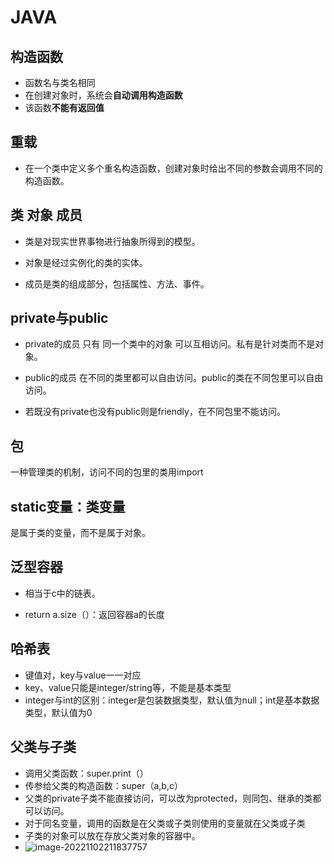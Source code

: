 # JAVA

## 构造函数

- 函数名与类名相同
- 在创建对象时，系统会**自动调用构造函数**
- 该函数**不能有返回值**

## 重载

- 在一个类中定义多个重名构造函数，创建对象时给出不同的参数会调用不同的构造函数。


## 类 对象 成员

- 类是对现实世界事物进行抽象所得到的模型。


- 对象是经过实例化的类的实体。


- 成员是类的组成部分，包括属性、方法、事件。



## private与public

- private的成员 只有 同一个类中的对象 可以互相访问。私有是针对类而不是对象。


- public的成员 在不同的类里都可以自由访问。public的类在不同包里可以自由访问。


- 若既没有private也没有public则是friendly，在不同包里不能访问。


## 包

一种管理类的机制，访问不同的包里的类用import

## static变量：类变量

是属于类的变量，而不是属于对象。

## 泛型容器

- 相当于c中的链表。


- return a.size（）：返回容器a的长度


## 哈希表

- 键值对，key与value一一对应
- key、value只能是integer/string等，不能是基本类型
- integer与int的区别：integer是包装数据类型，默认值为null；int是基本数据类型，默认值为0

## 父类与子类

- 调用父类函数：super.print（）
- 传参给父类的构造函数：super（a,b,c）
- 父类的private子类不能直接访问，可以改为protected，则同包、继承的类都可以访问。
- 对于同名变量，调用的函数是在父类或子类则使用的变量就在父类或子类
- 子类的对象可以放在存放父类对象的容器中。
- ![image-20221102211837757](C:\Users\闫俊驰\AppData\Roaming\Typora\typora-user-images\image-20221102211837757.png)

